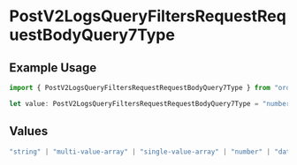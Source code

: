# PostV2LogsQueryFiltersRequestRequestBodyQuery7Type

## Example Usage

```typescript
import { PostV2LogsQueryFiltersRequestRequestBodyQuery7Type } from "orq-poc-typescript-multi-env-version/models/operations";

let value: PostV2LogsQueryFiltersRequestRequestBodyQuery7Type = "number";
```

## Values

```typescript
"string" | "multi-value-array" | "single-value-array" | "number" | "date" | "object" | "boolean"
```